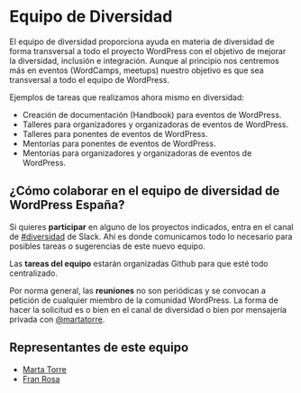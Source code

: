 # Equipo de Diversidad

El equipo de diversidad proporciona ayuda en materia de diversidad de forma transversal a todo el proyecto WordPress con el objetivo de mejorar la diversidad, inclusión e integración. Aunque al principio nos centremos más en eventos (WordCamps, meetups) nuestro objetivo es que sea transversal a todo el equipo de WordPress.

Ejemplos de tareas que realizamos ahora mismo en diversidad:

- Creación de documentación (Handbook) para eventos de WordPress.
- Talleres para organizadores y organizadoras de eventos de WordPress.
- Talleres para ponentes de eventos de WordPress.
- Mentorías para ponentes de eventos de WordPress.
- Mentorías para organizadores y organizadoras de eventos de WordPress.

## ¿Cómo colaborar en el equipo de diversidad de WordPress España?

Si quieres **participar** en alguno de los proyectos indicados, entra en el canal de [#diversidad](https://wpes.slack.com/archives/C03E5S46P) de Slack. Ahí es donde comunicamos todo lo necesario para posibles tareas o sugerencias de este nuevo equipo.

Las **tareas del equipo** estarán organizadas Github para que esté todo centralizado.

Por norma general, las **reuniones** no son periódicas y se convocan a petición de cualquier miembro de la comunidad WordPress. La forma de hacer la solicitud es o bien en el canal de diversidad o bien por mensajería privada con [@martatorre](https://profiles.wordpress.org/martatorre/).

## Representantes de este equipo

- [Marta Torre](https://profiles.wordpress.org/martatorre/)
- [Fran Rosa](https://profiles.wordpress.org/franrosa/)
